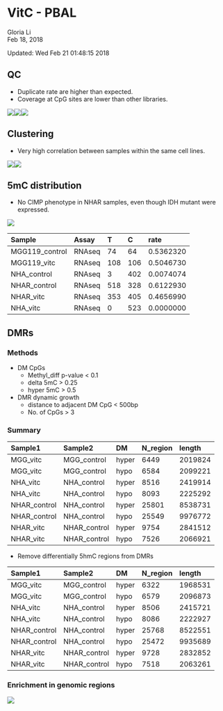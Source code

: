# VitC - PBAL
Gloria Li  
Feb 18, 2018  

Updated: Wed Feb 21 01:48:15 2018



## QC
* Duplicate rate are higher than expected.      
* Coverage at CpG sites are lower than other libraries.     

![](PBAL_files/figure-html/QC-1.png)<!-- -->![](PBAL_files/figure-html/QC-2.png)<!-- -->![](PBAL_files/figure-html/QC-3.png)<!-- -->

## Clustering
* Very high correlation between samples within the same cell lines.    

![](PBAL_files/figure-html/cluster-1.png)<!-- -->![](PBAL_files/figure-html/cluster-2.png)<!-- -->

## 5mC distribution
* No CIMP phenotype in NHAR samples, even though IDH mutant were expressed.   

![](PBAL_files/figure-html/distribution-1.png)<!-- --><table>
 <thead>
  <tr>
   <th style="text-align:left;"> Sample </th>
   <th style="text-align:left;"> Assay </th>
   <th style="text-align:left;"> T </th>
   <th style="text-align:left;"> C </th>
   <th style="text-align:left;"> rate </th>
  </tr>
 </thead>
<tbody>
  <tr>
   <td style="text-align:left;"> MGG119_control </td>
   <td style="text-align:left;"> RNAseq </td>
   <td style="text-align:left;"> 74 </td>
   <td style="text-align:left;"> 64 </td>
   <td style="text-align:left;"> 0.5362320 </td>
  </tr>
  <tr>
   <td style="text-align:left;"> MGG119_vitc </td>
   <td style="text-align:left;"> RNAseq </td>
   <td style="text-align:left;"> 108 </td>
   <td style="text-align:left;"> 106 </td>
   <td style="text-align:left;"> 0.5046730 </td>
  </tr>
  <tr>
   <td style="text-align:left;"> NHA_control </td>
   <td style="text-align:left;"> RNAseq </td>
   <td style="text-align:left;"> 3 </td>
   <td style="text-align:left;"> 402 </td>
   <td style="text-align:left;"> 0.0074074 </td>
  </tr>
  <tr>
   <td style="text-align:left;"> NHAR_control </td>
   <td style="text-align:left;"> RNAseq </td>
   <td style="text-align:left;"> 518 </td>
   <td style="text-align:left;"> 328 </td>
   <td style="text-align:left;"> 0.6122930 </td>
  </tr>
  <tr>
   <td style="text-align:left;"> NHAR_vitc </td>
   <td style="text-align:left;"> RNAseq </td>
   <td style="text-align:left;"> 353 </td>
   <td style="text-align:left;"> 405 </td>
   <td style="text-align:left;"> 0.4656990 </td>
  </tr>
  <tr>
   <td style="text-align:left;"> NHA_vitc </td>
   <td style="text-align:left;"> RNAseq </td>
   <td style="text-align:left;"> 0 </td>
   <td style="text-align:left;"> 523 </td>
   <td style="text-align:left;"> 0.0000000 </td>
  </tr>
</tbody>
</table>

## DMRs
### Methods
* DM CpGs      
	+ Methyl_diff p-value < 0.1       
	+ delta 5mC > 0.25       
	+ hyper 5mC > 0.5     
* DMR dynamic growth     
	+ distance to adjacent DM CpG < 500bp      
	+ No. of CpGs > 3       

### Summary

<table>
 <thead>
  <tr>
   <th style="text-align:left;"> Sample1 </th>
   <th style="text-align:left;"> Sample2 </th>
   <th style="text-align:left;"> DM </th>
   <th style="text-align:left;"> N_region </th>
   <th style="text-align:left;"> length </th>
  </tr>
 </thead>
<tbody>
  <tr>
   <td style="text-align:left;"> MGG_vitc </td>
   <td style="text-align:left;"> MGG_control </td>
   <td style="text-align:left;"> hyper </td>
   <td style="text-align:left;"> 6449 </td>
   <td style="text-align:left;"> 2019824 </td>
  </tr>
  <tr>
   <td style="text-align:left;"> MGG_vitc </td>
   <td style="text-align:left;"> MGG_control </td>
   <td style="text-align:left;"> hypo </td>
   <td style="text-align:left;"> 6584 </td>
   <td style="text-align:left;"> 2099221 </td>
  </tr>
  <tr>
   <td style="text-align:left;"> NHA_vitc </td>
   <td style="text-align:left;"> NHA_control </td>
   <td style="text-align:left;"> hyper </td>
   <td style="text-align:left;"> 8516 </td>
   <td style="text-align:left;"> 2419914 </td>
  </tr>
  <tr>
   <td style="text-align:left;"> NHA_vitc </td>
   <td style="text-align:left;"> NHA_control </td>
   <td style="text-align:left;"> hypo </td>
   <td style="text-align:left;"> 8093 </td>
   <td style="text-align:left;"> 2225292 </td>
  </tr>
  <tr>
   <td style="text-align:left;"> NHAR_control </td>
   <td style="text-align:left;"> NHA_control </td>
   <td style="text-align:left;"> hyper </td>
   <td style="text-align:left;"> 25801 </td>
   <td style="text-align:left;"> 8538731 </td>
  </tr>
  <tr>
   <td style="text-align:left;"> NHAR_control </td>
   <td style="text-align:left;"> NHA_control </td>
   <td style="text-align:left;"> hypo </td>
   <td style="text-align:left;"> 25549 </td>
   <td style="text-align:left;"> 9976772 </td>
  </tr>
  <tr>
   <td style="text-align:left;"> NHAR_vitc </td>
   <td style="text-align:left;"> NHAR_control </td>
   <td style="text-align:left;"> hyper </td>
   <td style="text-align:left;"> 9754 </td>
   <td style="text-align:left;"> 2841512 </td>
  </tr>
  <tr>
   <td style="text-align:left;"> NHAR_vitc </td>
   <td style="text-align:left;"> NHAR_control </td>
   <td style="text-align:left;"> hypo </td>
   <td style="text-align:left;"> 7526 </td>
   <td style="text-align:left;"> 2066921 </td>
  </tr>
</tbody>
</table>

* Remove differentially 5hmC regions from DMRs    

<table>
 <thead>
  <tr>
   <th style="text-align:left;"> Sample1 </th>
   <th style="text-align:left;"> Sample2 </th>
   <th style="text-align:left;"> DM </th>
   <th style="text-align:left;"> N_region </th>
   <th style="text-align:left;"> length </th>
  </tr>
 </thead>
<tbody>
  <tr>
   <td style="text-align:left;"> MGG_vitc </td>
   <td style="text-align:left;"> MGG_control </td>
   <td style="text-align:left;"> hyper </td>
   <td style="text-align:left;"> 6322 </td>
   <td style="text-align:left;"> 1968531 </td>
  </tr>
  <tr>
   <td style="text-align:left;"> MGG_vitc </td>
   <td style="text-align:left;"> MGG_control </td>
   <td style="text-align:left;"> hypo </td>
   <td style="text-align:left;"> 6579 </td>
   <td style="text-align:left;"> 2096873 </td>
  </tr>
  <tr>
   <td style="text-align:left;"> NHA_vitc </td>
   <td style="text-align:left;"> NHA_control </td>
   <td style="text-align:left;"> hyper </td>
   <td style="text-align:left;"> 8506 </td>
   <td style="text-align:left;"> 2415721 </td>
  </tr>
  <tr>
   <td style="text-align:left;"> NHA_vitc </td>
   <td style="text-align:left;"> NHA_control </td>
   <td style="text-align:left;"> hypo </td>
   <td style="text-align:left;"> 8086 </td>
   <td style="text-align:left;"> 2222927 </td>
  </tr>
  <tr>
   <td style="text-align:left;"> NHAR_control </td>
   <td style="text-align:left;"> NHA_control </td>
   <td style="text-align:left;"> hyper </td>
   <td style="text-align:left;"> 25768 </td>
   <td style="text-align:left;"> 8522551 </td>
  </tr>
  <tr>
   <td style="text-align:left;"> NHAR_control </td>
   <td style="text-align:left;"> NHA_control </td>
   <td style="text-align:left;"> hypo </td>
   <td style="text-align:left;"> 25472 </td>
   <td style="text-align:left;"> 9935689 </td>
  </tr>
  <tr>
   <td style="text-align:left;"> NHAR_vitc </td>
   <td style="text-align:left;"> NHAR_control </td>
   <td style="text-align:left;"> hyper </td>
   <td style="text-align:left;"> 9728 </td>
   <td style="text-align:left;"> 2832852 </td>
  </tr>
  <tr>
   <td style="text-align:left;"> NHAR_vitc </td>
   <td style="text-align:left;"> NHAR_control </td>
   <td style="text-align:left;"> hypo </td>
   <td style="text-align:left;"> 7518 </td>
   <td style="text-align:left;"> 2063261 </td>
  </tr>
</tbody>
</table>

### Enrichment in genomic regions 

![](PBAL_files/figure-html/genomeBreak-1.png)<!-- -->



